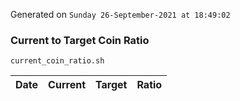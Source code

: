 Generated on `Sunday 26-September-2021 at 18:49:02`

### Current to Target Coin Ratio
`current_coin_ratio.sh`

Date|Current|Target|Ratio
---|---|---|---
